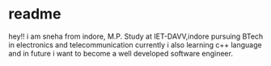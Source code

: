 # readme
hey!!
i am sneha from indore, M.P.
Study at IET-DAVV,indore 
pursuing BTech in electronics and telecommunication 
currently i also learning c++ language and in future i want to become a well developed software engineer.
